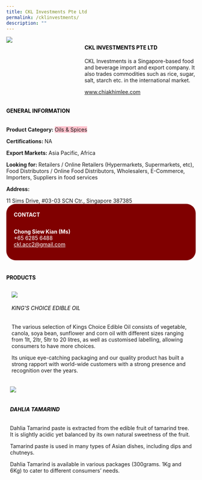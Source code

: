 ```yaml
---
title: CKL Investments Pte Ltd
permalink: /cklinvestments/
description: ""
---
```


<head>
	<div class="flex-paragraph">
		<!--hi there! this is a comment and will provide you with instructional guides-->
		<!--insert booth number here!-->
		<p style="text-transform: uppercase"></p></div>
			<div class="flex-container" style="display: flex; flex-wrap: wrap;">
				<!--insert DOWNLOAD link of company logo between the " marks!-->
			<div class="card sgds" style="flex: 1 1 40%; display: block;"><img src="https://drive.google.com/uc?export=download&id=1BvHeSZh9HwdpC_Vq89ktK0_YRXlKEuKD"></div>
	<div class="card-sgds" style="flex: 1 1 58%; display: block; margin-left: 3px">
		<h4 style="text-transform: uppercase; color: black;"><!--insert the exhibitor's name between the <b> tags here--><b>CKL Investments Pte Ltd</b></h4><!--insert the exhibitor's description between the <p> tags here-->
		<p>CKL Investments is a Singapore-based food and beverage import
and export company. It also trades commodities such as rice, sugar,
salt, starch etc. in the international market.</p>
		<!--insert the exhibitor's website link, making sure there is "https:// www." present please. make sure the entire https link goes in between the " marks-->
		<p><a href="www.chiakhimlee.com" target="_blank"><!--insert the www website link here (no need for https)-->www.chiakhimlee.com</a></p>
	</div>
</div>
</head>

<body>
	<h4 style="text-transform: uppercase; color: black;"><b>General Information</b></h4>
		<div class="flex-container" style="display: flex; flex-wrap: wrap;">
			<div class="card sgds" style="flex: 1 1 65%; display: block; align-self: stretch">
			<div class="flex-paragraph">
			<p><b>Product Category: </b><span style=" background-color: pink; border-radius: 10 px;"><!--insert the exhibitor's pdt cat between the <p> tags here-->Oils & Spices</span></p> 
				<p><b>Certifications: </b><!--insert all the exhibitor's certifications between the </b> and </p> here--> NA</p>
			<p><b>Export Markets: </b><!--insert all the exhibitor's export markets between the </b> and </p> here-->Asia Pacific, Africa</p>
			<p style="margin-bottom: 10px;"><b>Looking for: </b><!--insert all the exhibitor's potential business partners between the </b> and </p> here-->Retailers / Online Retailers (Hypermarkets, Supermarkets, etc), Food Distributors / Online Food Distributors, Wholesalers, E-Commerce, Importers, Suppliers in food services</p><p><b>Address: </b><!--insert all the exhibitor's address the </b> and </p> here--></p> 11 Sims Drive, #03-03 SCN Ctr., Singapore 387385
			</div>
		</div>
		<div class="card sgds" style="flex: 1 1 35%; padding: 10px; display: block; background-color: maroon; border-radius: 25px; align-self: center;">
		<h4 style="color: white; margin-top: 10px; margin-left: 10px;">CONTACT</h4>
		<div class="flex-paragraph">
			<!--replace with exhibitor's: -->
			<p style="padding: 10px; color: white;"><b><!-- POC name-->Chong Siew Kian (Ms)</b><br><!-- designation--></br-><!--contact number-->+65 6285 6488<br><!-- for linking purposes, insert their email after "mailto:"...--><a href="ckl.acc2@gmail.com" style="color: white;"><!--...and also include the display email before </a> here-->ckl.acc2@gmail.com</a></p>
		</div>
			</div>
		</div>
	<br>
		<h4 style="text-transform: uppercase; color: black;"><b>products</b></h4>
<div style="display: flex; flex-wrap: wrap;">
  <div class="card sgds" style="flex: 1 1 47%; margin: 10px; display: block;"><!--insert the exhibitor's DOWNLOAD image for product between the " marks here-->
	<div class="flex-image" style="display: block;"><img src="https://drive.google.com/uc?export=download&id=1QcLj2BU6DB-QYE_rcFcRKiku9ee2i5Ag"></div>
	<div class="flex-paragraph">
		<h6 style="text-transform: uppercase; color: black;"><!--insert product name before </h6> and product description after <p>-->King's choice edible oil</h6>
		<p>The various selection of Kings Choice Edible Oil consists of vegetable, canola, soya bean, sunflower and corn oil with different sizes ranging from 1lt, 2ltr, 5ltr to 20 litres, as well as customised labelling, allowing consumers to have more choices.

Its unique eye-catching packaging and our quality product has built a strong rapport with world-wide customers with a strong presence and recognition over the years.</p></div>
	</div>
		<div class="card sgds" style="flex: 1 1 47%; margin: 10px; display: block;">
		<div class="flex-image" style="display: block;"><img src="https://drive.google.com/uc?export=download&id=1Gosnjf36bS07qOPPM-oqubGwNW5okGHl"></div>
	<div class="flex-paragraph">
		<h6 style="text-transform: uppercase; color: black;">  
**Dahlia Tamarind**</h6>
		<p>Dahlia Tamarind paste is extracted from the edible fruit of tamarind tree. It is slightly acidic yet balanced by its own natural sweetness of the fruit.

Tamarind paste is used in many types of Asian dishes, including dips and chutneys.

Dahlia Tamarind is available in various packages (300grams. 1Kg and 6Kg) to cater to different consumers’ needs.</p></div>
	</div>
	</div>